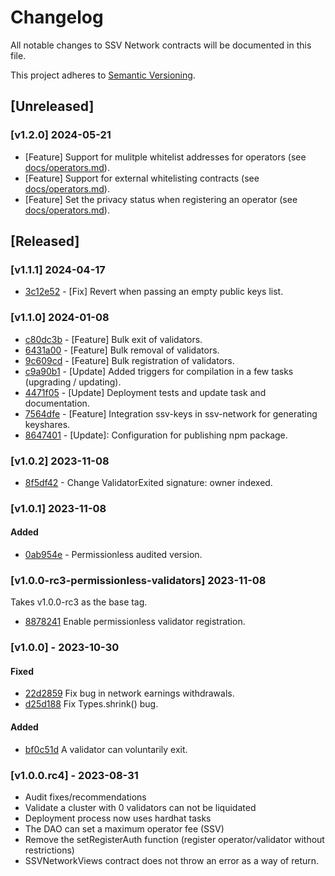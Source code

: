 # Changelog

All notable changes to SSV Network contracts will be documented in this file.

This project adheres to [Semantic Versioning](https://semver.org/spec/v2.0.0.html).

## [Unreleased]
### [v1.2.0] 2024-05-21
- [Feature] Support for mulitple whitelist addresses for operators (see [docs/operators.md](docs/operators.md)).
- [Feature] Support for external whitelisting contracts (see [docs/operators.md](docs/operators.md)).
- [Feature] Set the privacy status when registering an operator (see [docs/operators.md](docs/operators.md)).

## [Released]

### [v1.1.1] 2024-04-17
- [3c12e52](https://github.com/ssvlabs/ssv-network/commit/3c12e52) - [Fix] Revert when passing an empty public keys list.

### [v1.1.0] 2024-01-08
- [c80dc3b](https://github.com/bloxapp/ssv-network/commit/c80dc3b) - [Feature] Bulk exit of validators.
- [6431a00](https://github.com/bloxapp/ssv-network/commit/6431a00) - [Feature] Bulk removal of validators.
- [9c609cd](https://github.com/bloxapp/ssv-network/commit/9c609cd) - [Feature] Bulk registration of validators.
- [c9a90b1](https://github.com/bloxapp/ssv-network/commit/c9a90b1) - [Update] Added triggers for compilation in a few tasks (upgrading / updating).
- [4471f05](https://github.com/bloxapp/ssv-network/commit/4471f05) - [Update] Deployment tests and update task and documentation.
- [7564dfe](https://github.com/bloxapp/ssv-network/commit/7564dfe) - [Feature] Integration ssv-keys in ssv-network for generating keyshares.
- [8647401](https://github.com/bloxapp/ssv-network/commit/8647401) - [Update]: Configuration for publishing npm package.

### [v1.0.2] 2023-11-08
- [8f5df42](https://github.com/bloxapp/ssv-network/commit/8f5df42633d2b92c6bb70253a41e6afa80b9f111) - Change ValidatorExited signature: owner indexed.

### [v1.0.1] 2023-11-08
#### Added
- [0ab954e](https://github.com/bloxapp/ssv-network/commit/0ab954ec24fc0b32b51c278958c3d51480940f1a) - Permissionless audited version.


### [v1.0.0-rc3-permissionless-validators] 2023-11-08
Takes v1.0.0-rc3 as the base tag.
- [8878241](https://github.com/bloxapp/ssv-network/commit/88782410ad3223c75f205484811a010231c64152) Enable permissionless validator registration.


### [v1.0.0] - 2023-10-30

#### Fixed
- [22d2859](https://github.com/bloxapp/ssv-network/pull/262/commits/22d2859d8fe6267b09c7a1c9c645df19bdaa03ff) Fix bug in network earnings withdrawals.
- [d25d188](https://github.com/bloxapp/ssv-network/pull/265/commits/d25d18886459e631fb4453df7a47db19982ec80e) Fix Types.shrink() bug.

#### Added
- [bf0c51d](https://github.com/bloxapp/ssv-network/pull/263/commits/bf0c51d4df191018052d11425c9fcc252de61431) A validator can voluntarily exit.


### [v1.0.0.rc4] - 2023-08-31

- Audit fixes/recommendations
- Validate a cluster with 0 validators can not be liquidated
- Deployment process now uses hardhat tasks
- The DAO can set a maximum operator fee (SSV)
- Remove the setRegisterAuth function (register operator/validator without restrictions)
- SSVNetworkViews contract does not throw an error as a way of return.
